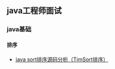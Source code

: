 ## java工程师面试

### java基础

#### 排序
- [java sort排序源码分析（TimSort排序）](https://blog.csdn.net/tomcosin/article/details/83243455)